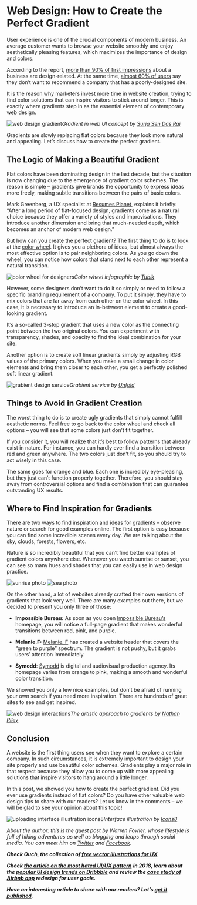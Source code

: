 # Web Design: How to Create the Perfect Gradient
User experience is one of the crucial components of modern business. An average customer wants to browse your website smoothly and enjoy aesthetically pleasing features, which maximizes the importance of design and colors.

According to the report, [more than 90% of first impressions](https://www.invisionapp.com/blog/statistics-on-user-experience/) about a business are design-related. At the same time, [almost 60% of users](https://www.magnet4blogging.net/web-design-stats-and-facts/) say they don’t want to recommend a company that has a poorly-designed site.

It is the reason why marketers invest more time in website creation, trying to find color solutions that can inspire visitors to stick around longer. This is exactly where gradients step in as the essential element of contemporary web design.

![web design gradient](https://bst.icons8.com/wp-content/themes/icons8/app/uploads/2018/08/web-design-gradient.jpg)_Gradient in web UI concept by [Surja Sen Das Raj](https://dribbble.com/shots/3974926-Visual-Language)_

Gradients are slowly replacing flat colors because they look more natural and appealing. Let’s discuss how to create the perfect gradient.

## The Logic of Making a Beautiful Gradient

Flat colors have been dominating design in the last decade, but the situation is now changing due to the emergence of gradient color schemes. The reason is simple – gradients give brands the opportunity to express ideas more freely, making subtle transitions between the pairs of basic colors.

Mark Greenberg, a UX specialist at [Resumes Planet](https://www.resumesplanet.com/), explains it briefly: “After a long period of flat-focused design, gradients come as a natural choice because they offer a variety of styles and improvisations. They introduce another dimension and bring that much-needed depth, which becomes an anchor of modern web design.”

But how can you create the perfect gradient? The first thing to do is to look at the [color wheel](https://blog.hubspot.com/marketing/color-theory-design). It gives you a plethora of ideas, but almost always the most effective option is to pair neighboring colors. As you go down the wheel, you can notice how colors that stand next to each other represent a natural transition.

![color wheel for designers](https://bst.icons8.com/wp-content/themes/icons8/app/uploads/2018/08/color_wheel-tubikstudio.png)_Color wheel infographic by [Tubik](https://tubikstudio.com/)_

However, some designers don’t want to do it so simply or need to follow a specific branding requirement of a company. To put it simply, they have to mix colors that are far away from each other on the color wheel. In this case, it is necessary to introduce an in-between element to create a good-looking gradient.

It’s a so-called 3-stop gradient that uses a new color as the connecting point between the two original colors. You can experiment with transparency, shades, and opacity to find the ideal combination for your site.

Another option is to create soft linear gradients simply by adjusting RGB values of the primary colors. When you make a small change in color elements and bring them closer to each other, you get a perfectly polished soft linear gradient.

![grabient design service](https://bst.icons8.com/wp-content/themes/icons8/app/uploads/2018/08/grabient-design-service.png)_Grabient service by [Unfold](https://dribbble.com/shots/3681920-Grabient)_

## Things to Avoid in Gradient Creation

The worst thing to do is to create ugly gradients that simply cannot fulfill aesthetic norms. Feel free to go back to the color wheel and check all options – you will see that some colors just don’t fit together.

If you consider it, you will realize that it’s best to follow patterns that already exist in nature. For instance, you can hardly ever find a transition between red and green anywhere. The two colors just don’t fit, so you should try to act wisely in this case.

The same goes for orange and blue. Each one is incredibly eye-pleasing, but they just can’t function properly together. Therefore, you should stay away from controversial options and find a combination that can guarantee outstanding UX results.

## Where to Find Inspiration for Gradients

There are two ways to find inspiration and ideas for gradients – observe nature or search for good examples online. The first option is easy because you can find some incredible scenes every day. We are talking about the sky, clouds, forests, flowers, etc.

Nature is so incredibly beautiful that you can’t find better examples of gradient colors anywhere else. Whenever you watch sunrise or sunset, you can see so many hues and shades that you can easily use in web design practice.

![sunrise photo](https://bst.icons8.com/wp-content/themes/icons8/app/uploads/2018/08/sunrise-photo.jpg) ![sea photo](https://bst.icons8.com/wp-content/themes/icons8/app/uploads/2018/08/sea-photo.jpg)

On the other hand, a lot of websites already crafted their own versions of gradients that look very well. There are many examples out there, but we decided to present you only three of those:

-   **Impossible Bureau:** As soon as you open [Impossible Bureau’s](http://www.impossible-bureau.com/) homepage, you will notice a full-page gradient that makes wonderful transitions between red, pink, and purple.

-   **Melanie.F:** [Melanie. F](http://melanie-f.com/en/) has created a website header that covers the “green to purple” spectrum. The gradient is not pushy, but it grabs users’ attention immediately.

-   **Symodd**: [Symodd](http://www.symodd.com/) is digital and audiovisual production agency. Its homepage varies from orange to pink, making a smooth and wonderful color transition.

We showed you only a few nice examples, but don’t be afraid of running your own search if you need more inspiration. There are hundreds of great sites to see and get inspired.

![web design interactions](https://cdn.dribbble.com/users/688456/screenshots/4462928/ezgif.com-video-to-gif__2_.gif)_The artistic approach to gradients by [Nathan Riley](https://dribbble.com/shots/4462928-Furniture-Site-Carousel)_

## Conclusion

A website is the first thing users see when they want to explore a certain company. In such circumstances, it is extremely important to design your site properly and use beautiful color schemes. Gradients play a major role in that respect because they allow you to come up with more appealing solutions that inspire visitors to hang around a little longer.

In this post, we showed you how to create the perfect gradient. Did you ever use gradients instead of flat colors? Do you have other valuable web design tips to share with our readers? Let us know in the comments – we will be glad to see your opinion about this topic!

![uploading interface illustration icons8](https://bst.icons8.com/wp-content/themes/icons8/app/uploads/2018/08/uploading_interface_illustration_icons8_.png)_Interface illustration by [Icons8](https://icons8.com/ouch)_

_About the author: this is the guest post by Warren Fowler, whose lifestyle is full of hiking adventures as well as blogging and leaps through social media. You can meet him on [Twitter](https://twitter.com/_warrenfowler/) and [Facebook](https://www.facebook.com/warren.fowler.5015)._

**_Check Ouch, the collection of [free vector illustrations for UX](https://icons8.com/ouch)_**

**_Check [the article on the most hated UI/UX pattern](https://blog.icons8.com/articles/most-hated-ui-ux-design-pattern/)_** **_in 2018, learn about the [popular UI design trends on Dribbble](https://blog.icons8.com/articles/popular-ui-design-trends-dribbble/) and review the [case study of Airbnb app](https://blog.icons8.com/articles/how-to-design-app-for-user-goals-airbnb/) redesign for user goals._**

**_Have an interesting article to share with our readers? Let’s [get it published](https://icons8.com/become-an-author/)._**